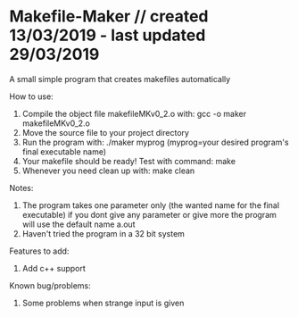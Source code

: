 # Makefile-Maker // created 13/03/2019 - last updated 29/03/2019
A small simple program that creates makefiles automatically 

How to use:
1) Compile the object file makefileMKv0_2.o with: gcc -o maker makefileMKv0_2.o
2) Move the source file to your project directory
3) Run the program with: ./maker myprog (myprog=your desired program's final executable name)
5) Your makefile should be ready! Test with command: make
6) Whenever you need clean up with: make clean

Notes:
1) The program takes one parameter only (the wanted name for the final executable)
if you dont give any parameter or give more the program will use the default name a.out
2) Haven't tried the program in a 32 bit system

Features to add:
1) Add c++ support

Known bug/problems:
1) Some problems when strange input is given
